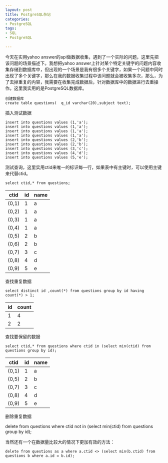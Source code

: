 ```yaml
---
layout: post
title: PostgreSQL杂记
categories:
- PostgreSQL
tags:
- SQL
- PostgreSQL

---
```




今天在实用yahoo answer的api做数据收集，遇到了一个实际的问题，这里先把该问题的场景描述下。我想把yahoo answer上针对某个特定关键字的问题内容收集存储到数据库中，但出现的一个场景是我有很多个关键字，如果一个问题中同时出现了多个关键字，那么在我的数据收集过程中该问题就会被收集多次，那么，为了去掉重复的内容，我需要在收集完成数据后，针对数据库中的数据进行去重操作。这里我实用的是PostgreSQL数据库。

    创建数据库
    create table questions(  q_id varchar(20),subject text);
    
插入测试数据

    insert into questions values (1,'a');     
    insert into questions values (1,'a');
    insert into questions values (1,'a');
    insert into questions values (1,'a');
    insert into questions values (2,'b');
    insert into questions values (2,'b');
    insert into questions values (3,'c');
    insert into questions values (4,'d');
    insert into questions values (5,'e');
    
测试查询，这里实用ctid来唯一的标识每一行，如果表中有主键时，可以使用主键来代替ctid。

    select ctid,* from questions;
    
ctid | id | name
-----|----|-----
(0,1)| 1  | a
(0,2)| 1  | a
(0,3)| 1  | a
(0,4)| 1  | a
(0,5)| 2  | b
(0,6)| 2  | b
(0,7)| 3  | c
(0,8)| 4  | d
(0,9)| 5  | e

查找重复数据

    select distinct id ,count(*) from questions group by id having count(*) > 1;
 
id  | count
----|------
1   | 4
2   | 2

查找要保留的数据

    select ctid,* from questions where ctid in (select min(ctid) from questions group by id);

ctid | id | name
-----|----|-----
(0,1)| 1  | a
(0,5)| 2  | b
(0,7)| 3  | c
(0,8)| 4  | d
(0,9)| 5  | e
    
删除重复数据

delete from questions where ctid not in (select min(ctid) from questions group by id);

当然还有一个在数据量比较大的情况下更加有效的方法：

    delete from questions as a where a.ctid <> (select min(b.ctid) from questions b where a.id = b.id);
